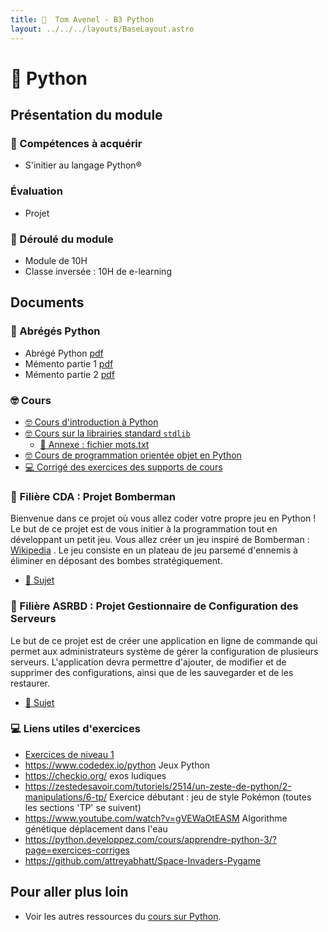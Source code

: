 ```yaml
---
title: 󰌠  Tom Avenel - B3 Python
layout: ../../../layouts/BaseLayout.astro
---
```


# 󰌠  Python

## Présentation du module

### 🎯 Compétences à acquérir
 
- S'initier au langage Python®

### Évaluation

- Projet

### 📅 Déroulé du module

- Module de 10H
- Classe inversée : 10H de e-learning

## Documents

### 󰌠 Abrégés Python

- Abrégé Python [pdf](/cours/python/abregepython.pdf)<!-- TODO -->
- Mémento partie 1 [pdf](/cours/python/Partie_1_memento_Python_3.pdf)<!-- TODO -->
- Mémento partie 2 [pdf](/cours/python/Partie_2_memento_Python_3.pdf)<!-- TODO -->

### 🤓 Cours

- [🤓 Cours d'introduction à Python](/cours/python/python-cours-niveau1)
- [🤓 Cours sur la librairies standard `stdlib`](/cours/python/python-cours-stdlib)
  - [📄 Annexe : fichier mots.txt](/cours/python/mots.txt)<!-- TODO -->
- [🤓 Cours de programmation orientée objet en Python](/cours/python/python-cours-poo)
- [💻 Corrigé des exercices des supports de cours](/cours/python/python-exos-cours-corrige)

### 📌 Filière CDA : Projet Bomberman

Bienvenue dans ce projet où vous allez coder votre propre jeu en Python ! Le but de ce projet est de vous initier à la programmation tout en développant un petit jeu. Vous allez créer un jeu inspiré de Bomberman : [Wikipedia](https://en.wikipedia.org/wiki/Bomberman) . Le jeu consiste en un plateau de jeu parsemé d'ennemis à éliminer en déposant des bombes stratégiquement.

- [📄 Sujet](/cours/python/python-projet-bomberman)

### 📌 Filière ASRBD : Projet Gestionnaire de Configuration des Serveurs

Le but de ce projet est de créer une application en ligne de commande qui permet aux administrateurs système de gérer la configuration de plusieurs serveurs. L'application devra permettre d'ajouter, de modifier et de supprimer des configurations, ainsi que de les sauvegarder et de les restaurer.

- [📄 Sujet](/cours/python/python-projet-gestion_configs)

### 💻 Liens utiles d'exercices

- [Exercices de niveau 1](https://supports.uptime-formation.fr/03-python/partie-1/exos-1/)
- <https://www.codedex.io/python> Jeux Python
- <https://checkio.org/> exos ludiques
- <https://zestedesavoir.com/tutoriels/2514/un-zeste-de-python/2-manipulations/6-tp/> Exercice débutant : jeu de style Pokémon (toutes les sections 'TP' se suivent)
- <https://www.youtube.com/watch?v=gVEWaOtEASM> Algorithme génétique déplacement dans l'eau
- <https://python.developpez.com/cours/apprendre-python-3/?page=exercices-corriges>
- <https://github.com/attreyabhatt/Space-Invaders-Pygame>

## Pour aller plus loin

- Voir les autres ressources du [cours sur Python](/cours/python).
